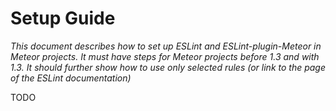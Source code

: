 # Setup Guide

*This document describes how to set up ESLint and ESLint-plugin-Meteor in Meteor projects.*
*It must have steps for Meteor projects before 1.3 and with 1.3.*
*It should further show how to use only selected rules (or link to the page of the ESLint documentation)*

TODO
